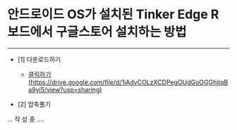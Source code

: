 # 안드로이드 OS가 설치된 Tinker Edge R 보드에서 구글스토어 설치하는 방법 

***

* [1] 다운로드하기 
  - [클릭하기(https://drive.google.com/file/d/1iAdyCOLzXCDPegOUdGoOGGhjtqBa9yi5/view?usp=sharing)](https://drive.google.com/file/d/1iAdyCOLzXCDPegOUdGoOGGhjtqBa9yi5/view?usp=sharing)
  
* [2] 압축풀기 

... 작 성 중 ....
